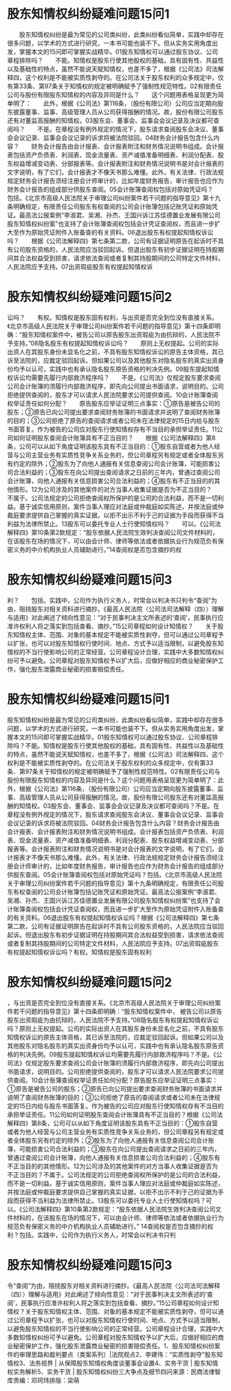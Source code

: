 # 股东知情权纠纷疑难问题15问1

　　股东知情权纠纷是最为常见的公司类纠纷，此类纠纷看似简单，实践中却存在很多问题，以学术的方式进行研究，一本书可能也装不下。但从实务实用角度出发，掌握本文的15问即可掌握实战精华。01股东知情权可以通过股东协议、公司章程排除吗？　　不能。知情权是股东行使其他股权的基础，具有固有性、共益性以及基础性的特点，虽然不能说天赋知情权，也差不多了，根据《公司法》司法解释四，这个权利是不能被实质性剥夺的。在公司法关于股东权利的众多规定中，仅有第33条、第97条关于知情权的规定被明确赋予了强制性规范特性。02有限责任公司与股份有限股东知情权的内容及异同是什么？　　这个问题用表格呈现更为简单明了：　　此外，根据《公司法》第116条，（股份有限公司）公司应当定期向股东披露董事、监事、高级管理人员从公司获得报酬的情况。故，股份有限公司股东还有对董监高报酬的知情权。03股东会、董事会、监事会会议记录及决议都可查阅吗？　　不是。在章程没有例外规定的情况下，股东请求查阅股东会决议、董事会会议记录、监事会会议记录的诉求将被法院驳回。04财务会计报告包含什么内容？　　财务会计报告由会计报表、会计报表附注和财务情况说明书组成。会计报表包括资产负债表、利润表、现金流量表、资产减值准备明细表、利润分配表、股东权益增减变动表、分部报表等。会计报表附注和财务情况说明书是对会计报表的文字说明，有了它们，会计报表才不像天书那么难懂。此外，有关法律、行政法规规定财务会计报告须经注册会计师审计的，比如年度财务报告，审计报告也应作为财务会计报告的组成部分供股东查阅。05会计账簿查阅权包括对原始凭证吗？　　包括。《北京市高级人民法院关于审理公司纠纷案件若干问题的指导意见》第十九条明确规定，有限责任公司股东有权查阅的公司会计账簿包括记账凭证和原始凭证。最高法公报案例“李淑君、吴湘、孙杰、王国兴诉江苏佳德置业发展有限公司股东知情权纠纷案”也支持了会计账簿查阅权包括会计凭证查阅权，而且进一步扩大至作为原始凭证附件入账备查的有关资料。06退出股东有权提起知情权诉讼吗？　　根据《公司法解释四》第七条第二款，公司有证据证明原告在起诉时不具有公司股东资格的，人民法院应当驳回起诉。但退出股东有初步证据证明在持股期间其合法权益受到损害，请求依法查阅或者复制其持股期间的公司特定文件材料，人民法院应予支持。07出资瑕疵股东有权提起知情权诉

# 股东知情权纠纷疑难问题15问2

讼吗？　　有权。知情权是股东固有权利，与出资是否完全到位没有直接关系。《北京市高级人民法院关于审理公司纠纷案件若干问题的指导意见》第十四条即明确：“股东知情权案件中，被告公司以原告股东出资瑕疵为由抗辩的，人民法院不予支持。”08隐名股东有权提起知情权诉讼吗？　　原则上无权提起。公司的实际出资人在其股东身份未显名化之前，不具有股东知情权诉讼的原告主体资格，其已诉至法院的，应裁定驳回起诉。但如果公司以及其他股东对隐名股东的真实出资身份均予以认可，实践中也有承认隐名股东原告资格的判决先例。09股东提起知情权诉讼均需要先履行内部救济程序吗？　　不是。《公司法》仅规定股东要求查阅公司会计账簿的须履行内部救济程序，即先向公司提出书面请求，说明目的。公司拒绝提供查阅的，股东才可以请求人民法院要求公司提供查阅。10会计账簿查阅权举证责任如何分配？　　原告股东应举证证明三点事实：①原告是被告公司的股东；②原告已向公司提出要求查阅财务账簿的书面请求并说明了查阅财务账簿的目的；③公司拒绝了原告的查阅请求或者公司未在法律规定的15日内给与股东书面答复。作为被告的公司应对股东行使知情权存有不当目的承担举证责任。11公司如何证明股东查阅会计账簿具有不正当目的？　　根据《公司法解释四》第8条，公司可以从如下角度证明该股东具有不正当目的：①股东自营或者为他人经营与公司主营业务有实质性竞争关系业务的，但公司章程另有规定或者全体股东另有约定的除外；②股东为了向他人通报有关信息查阅公司会计账簿，可能损害公司合法利益的；③股东在向公司提出查阅请求之日前的三年内，曾通过查阅公司会计账簿，向他人通报有关信息损害公司合法利益的；④股东有不正当目的的其他情形。12为公司涉及的其他案件的对方当事人收集证据是否为不正当目的？　　不属于。公司法规定的公司拒绝查阅权所保护的是公司的合法利益，而不是一切利益。基于诚实信用原则，案件当事人理应对法庭或仲裁庭如实陈述，并按法庭或仲裁庭要求提供自己掌握的真实证据，以拒不出示不利于己的证据为手段而获得不当利益为法律所禁止。13股东可以委托专业人士行使知情权吗？　　可以。《公司法解释四》第10条第2款规定：“股东依据人民法院生效判决查阅公司文件材料的，在该股东在场的情况下，可以由会计师、律师等依法或者依据执业行为规范负有保密义务的中介机构执业人员辅助进行。”14查阅权是否包含摘抄的权

# 股东知情权纠纷疑难问题15问3

利？　　包括。实践中，公司作为执行义务人，时常会以判决书只判令“查阅”为由，阻挠股东对相关资料进行摘抄。《最高人民法院〈公司法司法解释（四）〉理解与适用》对此阐述了倾向性意见：“对于民事判决主文所表述的‘查阅’，民事执行应准许权利人将之落实到包括查看、摘抄。”15公司章程如何设计知情权？　　关于股东知情权主体、范围、对象的基本规定不能被实质性剥夺，但可以通过公司章程予以扩张，也可以对股东知情权行使时间、地点、方式予以适当限制，以避免股东知情权的不当行使影响公司的正常经营。公司章程设计合理，实践中大多数知情权纠纷可予以避免。公司章程对股东知情权予以扩大后，应做好相应的商业秘密保护工作，强化股东泄露商业秘密的损害赔偿责任。

# 股东知情权纠纷疑难问题15问1

股东知情权纠纷是最为常见的公司类纠纷，此类纠纷看似简单，实践中却存在很多问题，以学术的方式进行研究，一本书可能也装不下。但从实务实用角度出发，掌握本文的15问即可掌握实战精华。01股东知情权可以通过股东协议、公司章程排除吗？不能。知情权是股东行使其他股权的基础，具有固有性、共益性以及基础性的特点，虽然不能说天赋知情权，也差不多了，根据《公司法》司法解释四，这个权利是不能被实质性剥夺的。在公司法关于股东权利的众多规定中，仅有第33条、第97条关于知情权的规定被明确赋予了强制性规范特性。02有限责任公司与股份有限股东知情权的内容及异同是什么？这个问题用表格呈现更为简单明了：此外，根据《公司法》第116条，（股份有限公司）公司应当定期向股东披露董事、监事、高级管理人员从公司获得报酬的情况。故，股份有限公司股东还有对董监高报酬的知情权。03股东会、董事会、监事会会议记录及决议都可查阅吗？不是。在章程没有例外规定的情况下，股东请求查阅股东会决议、董事会会议记录、监事会会议记录的诉求将被法院驳回。04财务会计报告包含什么内容？财务会计报告由会计报表、会计报表附注和财务情况说明书组成。会计报表包括资产负债表、利润表、现金流量表、资产减值准备明细表、利润分配表、股东权益增减变动表、分部报表等。会计报表附注和财务情况说明书是对会计报表的文字说明，有了它们，会计报表才不像天书那么难懂。此外，有关法律、行政法规规定财务会计报告须经注册会计师审计的，比如年度财务报告，审计报告也应作为财务会计报告的组成部分供股东查阅。05会计账簿查阅权包括对原始凭证吗？包括。《北京市高级人民法院关于审理公司纠纷案件若干问题的指导意见》第十九条明确规定，有限责任公司股东有权查阅的公司会计账簿包括记账凭证和原始凭证。最高法公报案例“李淑君、吴湘、孙杰、王国兴诉江苏佳德置业发展有限公司股东知情权纠纷案”也支持了会计账簿查阅权包括会计凭证查阅权，而且进一步扩大至作为原始凭证附件入账备查的有关资料。06退出股东有权提起知情权诉讼吗？根据《公司法解释四》第七条第二款，公司有证据证明原告在起诉时不具有公司股东资格的，人民法院应当驳回起诉。但退出股东有初步证据证明在持股期间其合法权益受到损害，请求依法查阅或者复制其持股期间的公司特定文件材料，人民法院应予支持。07出资瑕疵股东有权提起知情权诉讼吗？有权。知情权是股东固有权利

# 股东知情权纠纷疑难问题15问2

，与出资是否完全到位没有直接关系。《北京市高级人民法院关于审理公司纠纷案件若干问题的指导意见》第十四条即明确：“股东知情权案件中， 被告公司以原告股东出资瑕疵为由抗辩的，人民法院不予支持。”08隐名股东有权提起知情权诉讼吗？原则上无权提起。公司的实际出资人在其股东身份未显名化之前，不具有股东知情权诉讼的原告主体资格，其已诉至法院的，应裁定驳回起诉。但如果公司以及其他股东对隐名股东的真实出资身份均予以认可，实践中也有承认隐名股东原告资格的判决先例。09股东提起知情权诉讼均需要先履行内部救济程序吗？不是。《公司法》仅规定股东要求查阅公司会计账簿的须履行内部救济程序，即先向公司提出书面请求，说明目的。公司拒绝提供查阅的，股东才可以请求人民法院要求公司提供查阅。10会计账簿查阅权举证责任如何分配？原告股东应举证证明三点事实：①原告是被告公司的股东；②原告已向公司提出要求查阅财务账簿的书面请求并说明了查阅财务账簿的目的；③公司拒绝了原告的查阅请求或者公司未在法律规定的15日内给与股东书面答复。作为被告的公司应对股东行使知情权存有不当目的承担举证责任。11公司如何证明股东查阅会计账簿具有不正当目的？根据《公司法解释四》第8条，公司可以从如下角度证明该股东具有不正当目的：①股东自营或者为他人经营与公司主营业务有实质性竞争关系业务的，但公司章程另有规定或者全体股东另有约定的除外；②股东为了向他人通报有关信息查阅公司会计账簿，可能损害公司合法利益的；③股东在向公司提出查阅请求之日前的三年内，曾通过查阅公司会计账簿，向他人通报有关信息损害公司合法利益的；④股东有不正当目的的其他情形。12为公司涉及的其他案件的对方当事人收集证据是否为不正当目的？不属于。公司法规定的公司拒绝查阅权所保护的是公司的合法利益，而不是一切利益。基于诚实信用原则，案件当事人理应对法庭或仲裁庭如实陈述，并按法庭或仲裁庭要求提供自己掌握的真实证据，以拒不出示不利于己的证据为手段而获得不当利益为法律所禁止。13股东可以委托专业人士行使知情权吗？可以。《公司法解释四》第10条第2款规定：“股东依据人民法院生效判决查阅公司文件材料的，在该股东在场的情况下，可以由会计师、律师等依法或者依据执业行为规范负有保密义务的中介机构执业人员辅助进行。” 14查阅权是否包含摘抄的权利？包括。实践中，公司作为执行义务人，时常会以判决书只判

# 股东知情权纠纷疑难问题15问3

令“查阅”为由，阻挠股东对相关资料进行摘抄。《最高人民法院〈公司法司法解释（四）〉理解与适用》对此阐述了倾向性意见：“对于民事判决主文所表述的‘查阅’，民事执行应准许权利人将之落实到包括查看、摘抄。”15公司章程如何设计知情权？关于股东知情权主体、范围、对象的基本规定不能被实质性剥夺，但可以通过公司章程予以扩张，也可以对股东知情权行使时间、地点、方式予以适当限制，以避免股东知情权的不当行使影响公司的正常经营。公司章程设计合理，实践中大多数知情权纠纷可予以避免。公司章程对股东知情权予以扩大后，应做好相应的商业秘密保护工作，强化股东泄露商业秘密的损害赔偿责任。1、股东知情权纠纷案件的审理思路和裁判要点（类案系列）|法院观点2、李建伟：“实质性剥夺”股东知情权3、法务视界 | 从保障股东知情权角度谈董事会设置4、实务干货 | 股东知情权实务解析5、实务干货 | 股东知情权纠纷三大争点及细节四问来源：民商法律智库责编：邓珂玮排版：梁萌

